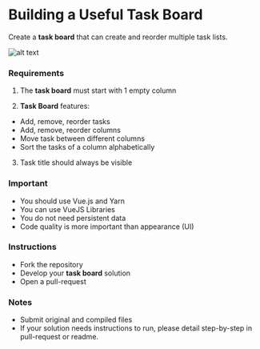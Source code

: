 # Building a Useful Task Board

Create a **task board** that can create and reorder multiple task lists.

![alt text](https://i.ibb.co/sC18XsH/Capture.png "Task Board")

### Requirements

1. The **task board** must start with 1 empty column

2. **Task Board** features:
  * Add, remove, reorder tasks
  * Add, remove, reorder columns
  * Move task between different columns
  * Sort the tasks of a column alphabetically

3. Task title should always be visible

### Important

   - You should use Vue.js and Yarn
   - You can use VueJS Libraries
   - You do not need persistent data
   - Code quality is more important than appearance (UI)
  
### Instructions

  - Fork the repository
  - Develop your **task board** solution
  - Open a pull-request


### Notes

  - Submit original and compiled files
  - If your solution needs instructions to run, please detail step-by-step in pull-request or readme.
